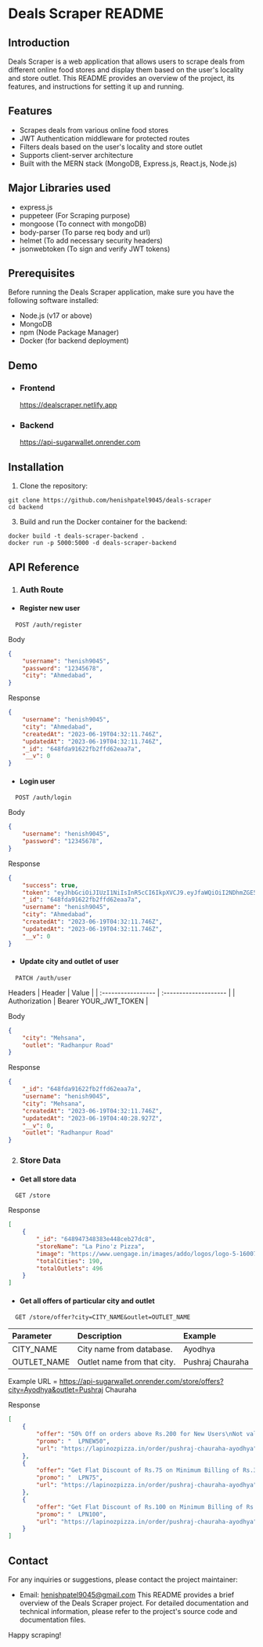# Deals Scraper README

## Introduction

Deals Scraper is a web application that allows users to scrape deals from different online food stores and display them based on the user's locality and store outlet. This README provides an overview of the project, its features, and instructions for setting it up and running.

## Features

- Scrapes deals from various online food stores
- JWT Authentication middleware for protected routes
- Filters deals based on the user's locality and store outlet
- Supports client-server architecture
- Built with the MERN stack (MongoDB, Express.js, React.js, Node.js)

## Major Libraries used

- express.js
- puppeteer (For Scraping purpose)
- mongoose (To connect with mongoDB)
- body-parser (To parse req body and url)
- helmet (To add necessary security headers)
- jsonwebtoken (To sign and verify JWT tokens)

## Prerequisites

Before running the Deals Scraper application, make sure you have the following software installed:

- Node.js (v17 or above)
- MongoDB
- npm (Node Package Manager)
- Docker (for backend deployment)

## Demo
- ### Frontend
  https://dealscraper.netlify.app
- ### Backend
  https://api-sugarwallet.onrender.com

## Installation

1. Clone the repository:
```
git clone https://github.com/henishpatel9045/deals-scraper
cd backend
```

3. Build and run the Docker container for the backend:
```
docker build -t deals-scraper-backend .
docker run -p 5000:5000 -d deals-scraper-backend
```


## API Reference

1. ### Auth Route

* #### Register new user

```http
  POST /auth/register
```
Body
```JSON
{
    "username": "henish9045",
    "password": "12345678",
    "city": "Ahmedabad",
}
```
Response
```JSON
{
    "username": "henish9045",
    "city": "Ahmedabad",
    "createdAt": "2023-06-19T04:32:11.746Z",
    "updatedAt": "2023-06-19T04:32:11.746Z",
    "_id": "648fda91622fb2ffd62eaa7a",
    "__v": 0
}
```

* #### Login user

```http
  POST /auth/login
```
Body
```JSON
{
    "username": "henish9045",
    "password": "12345678",
}
```
Response
```JSON
{
    "success": true,
    "token": "eyJhbGciOiJIUzI1NiIsInR5cCI6IkpXVCJ9.eyJfaWQiOiI2NDhmZGE5MTYyMmZiMmZmZDYyZWFhN2EiLCJ1c2VybmFtZSI6ImhlbmlzaDkwNDUiLCJpc0FwcERhdGEiOmZhbHNlLCJjaXR5IjoiQWhtZWRhYmFkIiwiY3JlYXRlZEF0IjoiMjAyMy0wNi0xOVQwNDozMjoxMS43NDZaIiwidXBkYXRlZEF0IjoiMjAyMy0wNi0xOVQwNDozMjoxMS43NDZaIiwiX192IjowLCJpYXQiOjE2ODcxNDkzMzMsImV4cCI6MTY5NDkyNTMzM30.uGNc0wdzP02yCLzoO_OTHy4B8FdbmV9r7kvDtm5gs9I",
    "_id": "648fda91622fb2ffd62eaa7a",
    "username": "henish9045",
    "city": "Ahmedabad",
    "createdAt": "2023-06-19T04:32:11.746Z",
    "updatedAt": "2023-06-19T04:32:11.746Z",
    "__v": 0
}
```

* #### Update city and outlet of user

```http
  PATCH /auth/user
```
Headers
| Header             | Value                 |
| :----------------- | :-------------------- |
| Authorization      | Bearer YOUR_JWT_TOKEN |

Body
```JSON
{
    "city": "Mehsana",
    "outlet": "Radhanpur Road"
}
```
Response
```JSON
{
    "_id": "648fda91622fb2ffd62eaa7a",
    "username": "henish9045",
    "city": "Mehsana",
    "createdAt": "2023-06-19T04:32:11.746Z",
    "updatedAt": "2023-06-19T04:40:28.927Z",
    "__v": 0,
    "outlet": "Radhanpur Road"
}
```

2. ### Store Data

* #### Get all store data

```http
  GET /store
```

Response
```JSON
[
    {
        "_id": "648947348383e448ceb27dc8",
        "storeName": "La Pino'z Pizza",
        "image": "https://www.uengage.in/images/addo/logos/logo-5-1600769708.png",
        "totalCities": 190,
        "totalOutlets": 496
    }
]
```

* #### Get all offers of particular city and outlet

```http
  GET /store/offer?city=CITY_NAME&outlet=OUTLET_NAME
```

| Parameter     | Description                 | Example          |
| :------------ | :-------------------------- | :--------------- |
| CITY_NAME     | City name from database.    | Ayodhya          |
| OUTLET_NAME   | Outlet name from that city. | Pushraj Chauraha |

Example URL = https://api-sugarwallet.onrender.com/store/offers?city=Ayodhya&outlet=Pushraj Chauraha


Response
```JSON
[
    {
        "offer": "50% Off on orders above Rs.200 for New Users\nNot valid on BOGO, Classic Pizzas, Beverages, Slash Menu",
        "promo": "  LPNEW50",
        "url": "https://lapinozpizza.in/order/pushraj-chauraha-ayodhya"
    },
    {
        "offer": "Get Flat Discount of Rs.75 on Minimum Billing of Rs.399. Cannot be clubbed with any other offers. Not Valid on BOGO, Classic maniacs pizza , Beverages and Combos",
        "promo": "  LPN75",
        "url": "https://lapinozpizza.in/order/pushraj-chauraha-ayodhya"
    },
    {
        "offer": "Get Flat Discount of Rs.100 on Minimum Billing of Rs.599. Cannot be clubbed with any other offers. Not Valid on BOGO, Classic maniacs pizza , Beverages and Combos",
        "promo": "  LPN100",
        "url": "https://lapinozpizza.in/order/pushraj-chauraha-ayodhya"
    }
]
```


## Contact

For any inquiries or suggestions, please contact the project maintainer:

- Email: henishpatel9045@gmail.com
This README provides a brief overview of the Deals Scraper project. For detailed documentation and technical information, please refer to the project's source code and documentation files.

Happy scraping!
